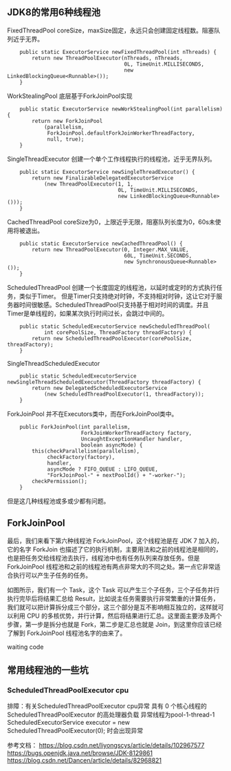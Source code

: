## JDK8的常用6种线程池


FixedThreadPool  coreSize，maxSize固定，永远只会创建固定线程数。阻塞队列近乎无界。
```
    public static ExecutorService newFixedThreadPool(int nThreads) {
        return new ThreadPoolExecutor(nThreads, nThreads,
                                      0L, TimeUnit.MILLISECONDS,
                                      new LinkedBlockingQueue<Runnable>());
    }
```

WorkStealingPool  底层基于ForkJoinPool实现
```
    public static ExecutorService newWorkStealingPool(int parallelism) {
        return new ForkJoinPool
            (parallelism,
             ForkJoinPool.defaultForkJoinWorkerThreadFactory,
             null, true);
    }
```

SingleThreadExecutor  创建一个单个工作线程执行的线程池，近乎无界队列。
```
    public static ExecutorService newSingleThreadExecutor() {
        return new FinalizableDelegatedExecutorService
            (new ThreadPoolExecutor(1, 1,
                                    0L, TimeUnit.MILLISECONDS,
                                    new LinkedBlockingQueue<Runnable>()));
    }
```

CachedThreadPool  coreSize为0，上限近乎无限，阻塞队列长度为0，60s未使用将被退出。
```
    public static ExecutorService newCachedThreadPool() {
        return new ThreadPoolExecutor(0, Integer.MAX_VALUE,
                                      60L, TimeUnit.SECONDS,
                                      new SynchronousQueue<Runnable>());
    }
```

ScheduledThreadPool  创建一个长度固定的线程池，以延时或定时的方式执行任务，类似于Timer。
但是Timer只支持绝对时钟，不支持相对时钟，这让它对于服务器时间很敏感。ScheduledThreadPool只支持基于相对时间的调度。并且Timer是单线程的，如果某次执行时间过长，会跳过中间的。
```
    public static ScheduledExecutorService newScheduledThreadPool(
            int corePoolSize, ThreadFactory threadFactory) {
        return new ScheduledThreadPoolExecutor(corePoolSize, threadFactory);
    }
```

SingleThreadScheduledExecutor
```
    public static ScheduledExecutorService newSingleThreadScheduledExecutor(ThreadFactory threadFactory) {
        return new DelegatedScheduledExecutorService
            (new ScheduledThreadPoolExecutor(1, threadFactory));
    }

```

ForkJoinPool 并不在Executors类中，而在ForkJoinPool类中。
```
    public ForkJoinPool(int parallelism,
                        ForkJoinWorkerThreadFactory factory,
                        UncaughtExceptionHandler handler,
                        boolean asyncMode) {
        this(checkParallelism(parallelism),
             checkFactory(factory),
             handler,
             asyncMode ? FIFO_QUEUE : LIFO_QUEUE,
             "ForkJoinPool-" + nextPoolId() + "-worker-");
        checkPermission();
    }
```


但是这几种线程池或多或少都有问题。

## ForkJoinPool

最后，我们来看下第六种线程池 ForkJoinPool，这个线程池是在 JDK 7 加入的，它的名字 ForkJoin 也描述了它的执行机制，主要用法和之前的线程池是相同的，也是把任务交给线程池去执行，线程池中也有任务队列来存放任务。但是 ForkJoinPool 线程池和之前的线程池有两点非常大的不同之处。第一点它非常适合执行可以产生子任务的任务。

如图所示，我们有一个 Task，这个 Task 可以产生三个子任务，三个子任务并行执行完毕后将结果汇总给 Result，比如说主任务需要执行非常繁重的计算任务，我们就可以把计算拆分成三个部分，这三个部分是互不影响相互独立的，这样就可以利用 CPU 的多核优势，并行计算，然后将结果进行汇总。这里面主要涉及两个步骤，第一步是拆分也就是 Fork，第二步是汇总也就是 Join，到这里你应该已经了解到 ForkJoinPool 线程池名字的由来了。  


waiting code

## 常用线程池的一些坑

### ScheduledThreadPoolExecutor cpu
排障：有关ScheduledThreadPoolExecutor cpu异常 
具有 0 个核心线程的 ScheduledThreadPoolExecutor 的高处理器负载 异常线程为pool-1-thread-1
ScheduledExecutorService executor = new ScheduledThreadPoolExecutor(0); 时会出现异常

参考文档：
https://blog.csdn.net/liyongscys/article/details/102967577
https://bugs.openjdk.java.net/browse/JDK-8129861
https://blog.csdn.net/Dancen/article/details/82968821

